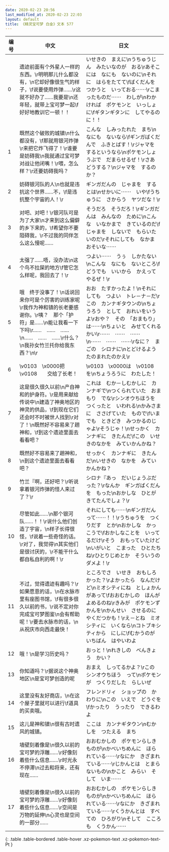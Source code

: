 ```yaml
---
date: 2020-02-23 20:56
last_modified_at: 2020-02-23 22:03
layout: default
title: 《精灵宝可梦 白金》文本 577
---
```

| 编号 | 中文 | 日文 |
| ---- | ---- | ---- |
| 0 | 遗迹前面有个外星人一样的东西。\r明明那儿什么都没有，\n它却好像很生气的样子，\f说要使用炸弹……\r这就不好办了……我要是\n还年轻，就带上宝可梦一起\f好好地教训它一顿！！ | いせきの　まえに\nうちゅうじん　みたいなのが　おる\rあそこには　なにも　ないのに\nそれに　はらをたてて\fばくだんを　つかうと　いっておる⋯⋯\rこまったものだ⋯⋯　わしが\nわかければ　ポケモンと　いっしょに\fギタンギタンに　してやるのに！！ |
| 1 | 既然这个破败的城镇\n什么都没有，\f那就用银河炸弹\r来把它炸飞得了！\r谁要是妨碍我\n我就通过宝可梦对战让他闭嘴！\r喂，怎么样？\r还要妨碍我吗？ | こんな　しみったれた　まち\nなにも　ないなら\fギンガばくだんで　ふきとばす！\rジャマを　するというなら\nポケモンしょうぶで　だまらせるぜ！\rさあ　どうする？\nジャマを　するのか？ |
| 2 | 妨碍银河队的人\n也就是违抗这个世界……不，\f是违抗整个宇宙的人！\r | ギンガだんの　じゃまを　するとは\nせかいに⋯⋯　いや\fうちゅうに　さからう　ヤツだな！\r |
| 3 | 对吧、对吧！\r银河队可是为了大家\n才来到这么偏僻的乡下来的，\f希望你不要阻碍我，\r不过我的同伴怎么这么慢呢…… | そうだろ　そうだろ！\rギンガだんは　みんなの　ために\nこんな　いなかまで　きているのだ\fじゃまを　しないで　もらいたいのだ\rそれにしても　なかま　おそいな⋯⋯ |
| 4 | 太强了……唔，没办法\n这个鸟不拉屎的地方\f管它怎么样呢，我回去了！\r | つよい⋯⋯　うぅ　しかたない\nこんな　なにも　ないところ\fどうでも　いいから　かえってやるぜ！\r |
| 5 | 哦　终于没事了！\n话说回来你可是个厉害的训练家呢\r我作为神和镇的长老要感谢你。\r咦？　那个「护符」是……\n能让我看一下下吗\r……　……　……　\n……　……　……\r什么？\n我孙女竹兰托你给我东西？\n\r | おお　たすかったよ！\nそれにしても　つよい　トレ－ナ－だ\rこの　カンナギタウンの\nちょうろう　として　おれいをいうよ\rおや？　その　「おまもり」は⋯⋯\nちょいと　みせてくれるかい\r⋯⋯　⋯⋯　⋯⋯　\n⋯⋯　⋯⋯　⋯⋯\rなに？　まごの　シロナに\nとどけるよう　たのまれたのかえ\r |
| 6 | \v0103　\x0000把\v0108　　交给了长老！ | \v0103　\x0000は　\v0108　　を\nちょうろうに　わたした！ |
| 7 | 这是很久很久以前\n产自神和的护身符。\r是用来献给传说中\n建造了神奥地区的神灵的供品，\f到现在它们还会时不时被世人找到\r对了！\n既然好不容易来了趟神和，\f到这个遗迹里面去看看吧？ | これは　むか－しむかしに　カンナギで\nつくられていた　おまもり　でな\rシンオウちほうを　つくったと　いわれる\nかみさまに　ささげていた　もので\fいまでも　ときどき　みつかるのじゃよ\rそうじゃ！\nせっかく　カンナギに　きたんだ\fこの　いせきのなかを　みていかんかね？ |
| 8 | 既然好不容易来了趟神和，\n到这个遗迹里面去看看吧？ | せっかく　カンナギに　きたんだ\nいせきの　なかを　みていかんかね？ |
| 9 | 竹兰『啊，还好吧？\r听说拿着银河炸弹的怪人来过了？\r | シロナ『あっ　だいじょうぶだった？\rなんか　ギンガばくだんを　もった\nおかしな　ひとが　きてたんでしょ？\r |
| 10 | 尽管如此……\n那个银河队……！！\r说什么他们创造了宇宙，\n样子长得很怪，\f说着一些奇怪的话。\r对了，我觉得\n其实他们是很讨厌的，\r不能干什么都自私自利的啊！\r | それにしても⋯⋯\nギンガだん　って⋯⋯！！\rうちゅうを　つくりだす　とか\nおかしな　かっこうで\fおかしなことを　いってるだけ\rそう　おもっていたけど\nいがいと　こまった　ひとたちね\rひとりじめとか　そういうの　ダメよ！\r |
| 11 | 不过，觉得遗迹有趣吗？\r如果愿意的话，\n在水脉市里有座图书馆，\f有很多很久以前的书，\r说不定对你完成宝可梦图鉴\n会有帮助呢！\r要去水脉市的话，\n从祝庆市向西走最快！ | ところでさ　いせき　おもしろかった？\rよかったら　なんだけど\nミオシティにね　としょかんがあって\fおおむかしの　ほんが　よめるのね\rきみが　ポケモンずかんを\nかんせい　させるのに　やくだつかも！\rえ－とね　ミオシティに　いくなら\nコトブキシティから　にしに\fむかうのが　いちばん　はやいわよ |
| 12 | 哦！\n是学习历史吗？ | おっと！\nれきしの　べんきょう　かい？ |
| 13 | 你知道吗？\r据说这个神奥地区\n是宝可梦创造的呢 | おまえ　しってるかよ？\rこの　シンオウちほう　って\nポケモンが　つくりだした　らしいぜ |
| 14 | 这里没有友好商店，\n在这个屋子里就可以进行\f道具的买卖哦。 | フレンドリィ　ショップの　かわりに\nこの　いえで　どうぐを\fかったり　うったり　できるわよ |
| 15 | 这儿是神和镇\n很有古时遗风的城镇。 | ここは　カンナギタウン\nむかしを　つたえる　まち |
| 16 | 墙壁刻着像是\n很久以前的宝可梦的浮雕……\r好像刻着些什么信息……\r时光永不停滞\n过去和将来，还有现在…… | おおむかしの　ポケモンらしき　ものが\nかべいちめんに　ほられている⋯⋯\rなにか　きざまれている⋯⋯\rじかんとは　とまらないもの\nかこと　みらい　そして　いま⋯⋯ |
| 17 | 墙壁刻着像是\n很久以前的宝可梦的浮雕……\r好像刻着些什么信息……\r空间是万物的延伸\n心灵也是空间的一部分…… | おおむかしの　ポケモンらしき　ものが\nかべいちめんに　ほられている⋯⋯\rなにか　きざまれている⋯⋯\rくうかんとは　すべての　ひろがり\nそして　こころも　くうかん⋯⋯ |
{: .table .table-bordered .table-hover .xz-pokemon-text .xz-pokemon-text-Pt }